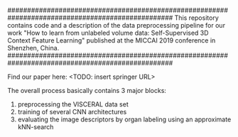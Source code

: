 ##################################################################################################
This repository contains code and a description of the data preprocessing pipeline for our work 
"How to learn from unlabeled volume data: Self-Supervised 3D Context Feature Learning"
published at the MICCAI 2019 conference in Shenzhen, China.
##################################################################################################

Find our paper here: <TODO: insert springer URL>

The overall process basically contains 3 major blocks:
1) preprocessing the VISCERAL data set
2) training of several CNN architectures 
3) evaluating the image descriptors by organ labeling using an approximate kNN-search  
